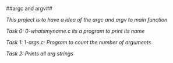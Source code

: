 ##argc and argv##

*This project is to have a idea of the argc and argv to main function*

*Task 0: 0-whatsmyname.c its a program to print its name*

*Task 1: 1-args.c: Program to count the number of arguments*

*Task 2: Prints all arg strings*